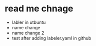 # read me chnage


- labler in utbuntu
- name change
- name change 2
- test after adding labeler.yaml in github
